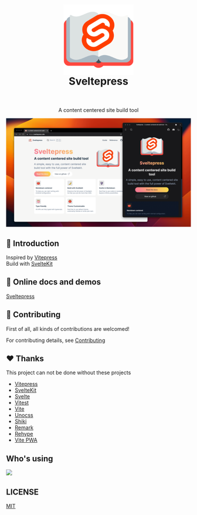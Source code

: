 <h1 align="center">
  <br>
 <img align="center" alt="Sveltepress" src="./packages/docs-site/static/android-chrome-192x192.png" />
  <br>
  Sveltepress
  <br>
  <br>
</h1>

<p align="center">
A content centered site build tool
</p>

<p align="center">
  <a href="https://sveltepress.site/" target="_blank" rel="noopener noreferrer" >
    <img src="./assets/site.png" alt="Sveltepress screenshots" width="600" height="auto">
  </a>
</p>

## :pizza: Introduction

Inspired by [Vitepress](https://vitepress.vuejs.org/)  
Build with [SvelteKit](https://kit.svelte.dev/) 

## :bookmark_tabs: Online docs and demos

[Sveltepress](https://sveltepress.site/)


## :pray: Contributing

First of all, all kinds of contributions are welcomed!

For contributing details, see [Contributing](./CONTRIBUTING.md)

## :heart: Thanks 

This project can not be done without these projects

* [Vitepress](https://vitepress.vuejs.org/)
* [SvelteKit](https://kit.svelte.dev/) 
* [Svelte](https://svelte.dev/)
* [Vitest](https://vitest.dev/)
* [Vite](https://vitejs.dev/)
* [Unocss](https://github.com/unocss/unocss)
* [Shiki](https://github.com/shikijs/shiki)
* [Remark](https://github.com/remarkjs/remark)
* [Rehype](https://github.com/rehypejs/rehype)
* [Vite PWA](https://github.com/vite-pwa/docs)

## Who's using

[<img src="https://avatars.githubusercontent.com/u/49562229?s=200&v=4" style="width:200px;" />](https://github.com/kryptokrona/kryptokrona-kotlin-sdk)

## LICENSE

[MIT](./LICENSE)
